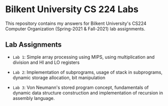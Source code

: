 # Bilkent University CS 224 Labs

This repository contains my answers for Bilkent University's CS224 Computer Organization (Spring-2021 & Fall-2021) lab assignments.

## Lab Assignments

- `Lab 1`: Simple array processing using MIPS, using multiplication and division and HI and LO registers
  
- `Lab 2`: Implementation of subprograms, usage of stack in subprograms, dynamic storage allocation, bit manipulation

- `Lab 3`: Von Neumann's stored program concept, fundamentals of dynamic data structure construction and implementation of recursion in assembly language.

 
 
